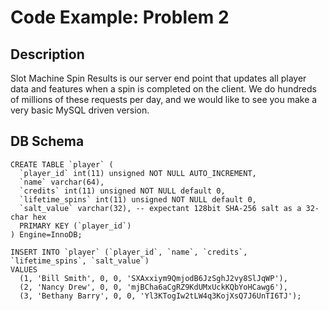 # Code Example: Problem 2

## Description
Slot Machine Spin Results is our server end point that updates all player data and features when a spin is completed on the client. We do hundreds of millions of these requests per day, and we would like to see you make a very basic MySQL driven version.

## DB Schema
    CREATE TABLE `player` (
      `player_id` int(11) unsigned NOT NULL AUTO_INCREMENT,
      `name` varchar(64),
      `credits` int(11) unsigned NOT NULL default 0,
      `lifetime_spins` int(11) unsigned NOT NULL default 0,
      `salt_value` varchar(32), -- expectant 128bit SHA-256 salt as a 32-char hex
      PRIMARY KEY (`player_id`)
    ) Engine=InnoDB;

    INSERT INTO `player` (`player_id`, `name`, `credits`, `lifetime_spins`, `salt_value`)
    VALUES
      (1, 'Bill Smith', 0, 0, 'SXAxxiym9QmjodB6JzSghJ2vy8SlJqWP'),
      (2, 'Nancy Drew', 0, 0, 'mjBCha6aCgRZ9KdUMxUckKQbYoHCawg6'),
      (3, 'Bethany Barry', 0, 0, 'Yl3KTogIw2tLW4q3KojXsQ7J6UnTI6TJ');


